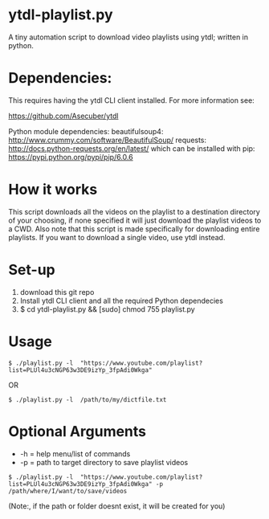 # ytdl-playlist.py
A tiny automation script to download video playlists using ytdl; written in python.  

# Dependencies:
This requires having the ytdl CLI client installed.  For more information see:

https://github.com/Asecuber/ytdl

Python module dependencies:
beautifulsoup4: http://www.crummy.com/software/BeautifulSoup/
requests: http://docs.python-requests.org/en/latest/
which can be installed with pip: https://pypi.python.org/pypi/pip/6.0.6

# How it works
This script downloads all the videos on the playlist to a destination directory of your choosing, if none specified it will just download the playlist videos to a CWD.  Also note that this script is made specifically for downloading entire playlists.  If you want to download a single video, use ytdl instead.


# Set-up
1. download this git repo
2. Install ytdl CLI client and all the required Python dependecies
3. $ cd ytdl-playlist.py && [sudo] chmod 755 playlist.py

# Usage


`$ ./playlist.py -l  "https://www.youtube.com/playlist?list=PLUl4u3cNGP63w3DE9izYp_3fpAdi0Wkga" `

OR

`$ ./playlist.py -l  /path/to/my/dictfile.txt`




# Optional Arguments

* -h = help menu/list of commands
* -p = path to target directory to save playlist videos

`$ ./playlist.py -l  "https://www.youtube.com/playlist?list=PLUl4u3cNGP63w3DE9izYp_3fpAdi0Wkga" -p /path/where/I/want/to/save/videos`


(Note:, if the path or folder doesnt exist, it will be created for you)

